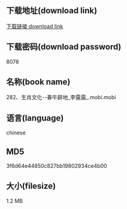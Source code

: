 ## 下载地址(download link)
[下载链接 download link](https://voluble-croquembouche-d321dc.netlify.app/?s=282%E3%80%81%E7%94%9F%E8%82%96%E6%96%87%E5%8C%96--%E6%98%A5%E7%89%9B%E8%BE%9F%E5%9C%B0_%E6%9D%8E%E9%9C%B2%E9%9C%B2_.mobi)

## 下载密码(download password)
8078

## 名称(book name)
282、生肖文化--春牛辟地_李露露_.mobi.mobi

## 语言(language)
chinese

## MD5
3f6d64e44850c827bb19802934ce4b00

## 大小(filesize)
1.2 MB
